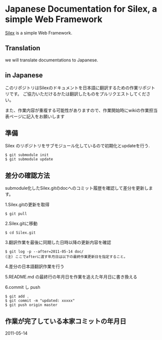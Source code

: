 Japanese Documentation for Silex, a simple Web Framework
===========================================================

[Silex][id] is a simple Web Framework.

## Translation
we will translate documentations to Japanese.

## in Japanese
このリポジトリはSilexのドキュメントを日本語に翻訳するための作業リポジトリです。
ご協力いただけるかたは翻訳したものをプルリクエストしてください。

また、作業内容が重複する可能性がありますので、作業開始時にwikiの作業担当表ページに記入をお願いします



## 準備

Silex のリポジトリをサブモジュール化しているので初期化とupdateを行う.

    $ git submodule init
    $ git submodule update

## 差分の確認方法

submodule化したSilex.gitのdocへのコミット履歴を確認して差分を更新します。


1.Silex.gitの更新を取得

    $ git pull

2.Silex.gitに移動

    $ cd Silex.git

3.翻訳作業を最後に同期した日時以降の更新内容を確認

    $ git log -p --after=2011-05-14 doc/
    (注) ここでafterに渡す年月日は以下の最終作業更新日を指定すること。

4.差分の日本語翻訳作業を行う

5.README.md の最終行の年月日を作業を追えた年月日に書き換える

6.commit し push

    $ git add .
    $ git commit -m "updated: xxxxx"
    $ git push origin master

## 作業が完了している本家コミットの年月日
2011-05-14

[id]: http://silex-project.org/
